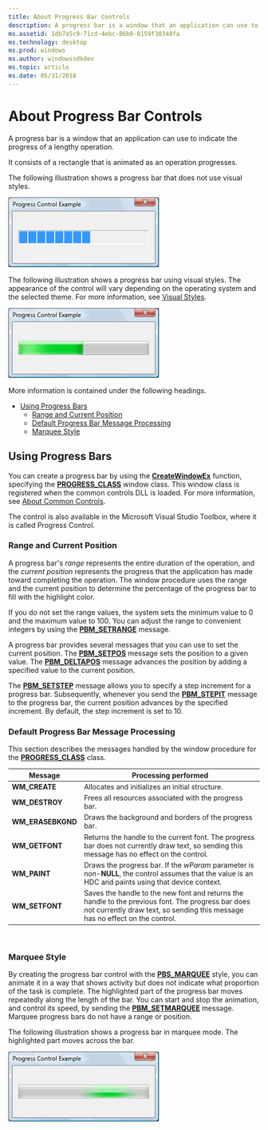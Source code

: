 ```yaml
---
title: About Progress Bar Controls
description: A progress bar is a window that an application can use to indicate the progress of a lengthy operation. It consists of a rectangle that is animated as an operation progresses.
ms.assetid: 1db7a5c9-71cd-4ebc-86b8-8159f30348fa
ms.technology: desktop
ms.prod: windows
ms.author: windowssdkdev
ms.topic: article
ms.date: 05/31/2018
---
```


# About Progress Bar Controls

A progress bar is a window that an application can use to indicate the progress of a lengthy operation.

It consists of a rectangle that is animated as an operation progresses.

The following illustration shows a progress bar that does not use visual styles.

![screen shot of a progress bar that adds rectangles in a line to indicate progress](images/pb-oldstyle.png)

The following illustration shows a progress bar using visual styles. The appearance of the control will vary depending on the operating system and the selected theme. For more information, see [Visual Styles](themes-overview.md).

![screen shot of a progress bar that lengthens an animated green rectangle to indicate progress](images/pb-newstyle.png)

More information is contained under the following headings.

-   [Using Progress Bars](#using-progress-bars)
    -   [Range and Current Position](#range-and-current-position)
    -   [Default Progress Bar Message Processing](#default-progress-bar-message-processing)
    -   [Marquee Style](#marquee-style)

## Using Progress Bars

You can create a progress bar by using the [**CreateWindowEx**](https://msdn.microsoft.com/library/windows/desktop/ms632680) function, specifying the [**PROGRESS\_CLASS**](https://www.bing.com/search?q=**PROGRESS\_CLASS**) window class. This window class is registered when the common controls DLL is loaded. For more information, see [About Common Controls](common-controls-intro.md).

The control is also available in the Microsoft Visual Studio Toolbox, where it is called Progress Control.

### Range and Current Position

A progress bar's *range* represents the entire duration of the operation, and the *current position* represents the progress that the application has made toward completing the operation. The window procedure uses the range and the current position to determine the percentage of the progress bar to fill with the highlight color.

If you do not set the range values, the system sets the minimum value to 0 and the maximum value to 100. You can adjust the range to convenient integers by using the [**PBM\_SETRANGE**](pbm-setrange.md) message.

A progress bar provides several messages that you can use to set the current position. The [**PBM\_SETPOS**](pbm-setpos.md) message sets the position to a given value. The [**PBM\_DELTAPOS**](pbm-deltapos.md) message advances the position by adding a specified value to the current position.

The [**PBM\_SETSTEP**](pbm-setstep.md) message allows you to specify a step increment for a progress bar. Subsequently, whenever you send the [**PBM\_STEPIT**](pbm-stepit.md) message to the progress bar, the current position advances by the specified increment. By default, the step increment is set to 10.

### Default Progress Bar Message Processing

This section describes the messages handled by the window procedure for the [**PROGRESS\_CLASS**](https://www.bing.com/search?q=**PROGRESS\_CLASS**) class.



| Message            | Processing performed                                                                                                                                                               |
|--------------------|------------------------------------------------------------------------------------------------------------------------------------------------------------------------------------|
| **WM\_CREATE**     | Allocates and initializes an initial structure.                                                                                                                                    |
| **WM\_DESTROY**    | Frees all resources associated with the progress bar.                                                                                                                              |
| **WM\_ERASEBKGND** | Draws the background and borders of the progress bar.                                                                                                                              |
| **WM\_GETFONT**    | Returns the handle to the current font. The progress bar does not currently draw text, so sending this message has no effect on the control.                                       |
| **WM\_PAINT**      | Draws the progress bar. If the *wParam* parameter is non-**NULL**, the control assumes that the value is an HDC and paints using that device context.                              |
| **WM\_SETFONT**    | Saves the handle to the new font and returns the handle to the previous font. The progress bar does not currently draw text, so sending this message has no effect on the control. |



 

### Marquee Style

By creating the progress bar control with the [**PBS\_MARQUEE**](https://www.bing.com/search?q=**PBS\_MARQUEE**) style, you can animate it in a way that shows activity but does not indicate what proportion of the task is complete. The highlighted part of the progress bar moves repeatedly along the length of the bar. You can start and stop the animation, and control its speed, by sending the [**PBM\_SETMARQUEE**](pbm-setmarquee.md) message. Marquee progress bars do not have a range or position.

The following illustration shows a progress bar in marquee mode. The highlighted part moves across the bar.

![screen shot of a progress bar that moves a green highlight across a gray rectangle to indicate progress](images/pb-marquee.png)

 

 




